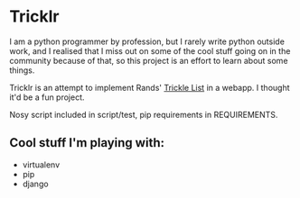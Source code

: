 Tricklr
=======

I am a python programmer by profession, but I rarely write python outside work,
and I realised that I miss out on some of the cool stuff going on in the
community because of that, so this project is an effort to learn about some things.

Tricklr is an attempt to implement Rands' [Trickle List](http://www.randsinrepose.com/archives/2008/08/18/the_trickle_list.html) in a webapp.  I thought it'd be a fun project.

Nosy script included in script/test, pip requirements in REQUIREMENTS.

Cool stuff I'm playing with:
----------------------------

* virtualenv
* pip
* django

